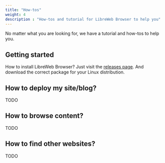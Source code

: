 ```yaml
---
title: "How-tos"
weight: 4
description : "How-tos and tutorial for LibreWeb Browser to help you"
---
```


No matter what you are looking for, we have a tutorial and how-tos to help you.

## Getting started

How to install LibreWeb Browser? Just visit the [releases page](https://gitlab.melroy.org/libreweb/browser/-/releases). And download the correct package for your Linux distribution.

## How to deploy my site/blog?

TODO

## How to browse content?

TODO

## How to find other websites?

TODO